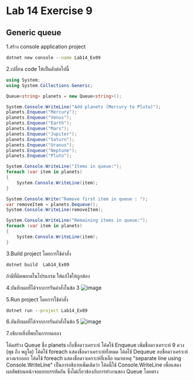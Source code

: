 # Lab 14 Exercise 9

## Generic queue

1.สร้าง console application project

```cmd
dotnet new console --name Lab14_Ex09
```

2.เปลี่ยน code ให้เป็นดังต่อไปนี้

```cs
using System;
using System.Collections.Generic;

Queue<string> planets = new Queue<string>();

System.Console.WriteLine("Add planets (Mercury to Pluto)");
planets.Enqueue("Mercury");
planets.Enqueue("Venus");
planets.Enqueue("Earth");
planets.Enqueue("Mars");
planets.Enqueue("Jupiter");
planets.Enqueue("Saturn");
planets.Enqueue("Uranus");
planets.Enqueue("Neptune");
planets.Enqueue("Pluto");

System.Console.WriteLine("Items in queue:");
foreach (var item in planets)
{
    System.Console.WriteLine(item);
}

System.Console.Write("Remove first item in queue : ");
var removeItem = planets.Dequeue();
System.Console.WriteLine(removeItem);

System.Console.WriteLine("Remaining items in queue:");
foreach (var item in planets)
{
    System.Console.WriteLine(item);
}
```

3.Build project โดยการใช้คำสั่ง

```cmd
dotnet build  Lab14_Ex09
```

ถ้ามีที่ผิดพลาดในโปรแกรม ให้แก้ไขให้ถูกต้อง

4.บันทึกผลที่ได้จากการรันคำสั่งในข้อ 3
![image](https://github.com/AnchisaPhetnoi/03376836-OOP-2566-Lab-14/assets/144197034/e56b6e6f-e99c-4a02-8ac2-61cde16af6da)

5.Run project โดยการใช้คำสั่ง

```cmd
dotnet run --project Lab14_Ex09
```

6.บันทึกผลที่ได้จากการรันคำสั่งในข้อ 5
![image](https://github.com/AnchisaPhetnoi/03376836-OOP-2566-Lab-14/assets/144197034/9e021497-3e9b-41fe-b4fc-443cead299ee)

7.อธิบายสิ่งที่พบในการทดลอง

โค้ดสร้าง Queue ชื่อ planets เก็บชื่อดาวเคราะห์
โค้ดใช้ Enqueue เพิ่มชื่อดาวเคราะห์ 9 ดวง (พุธ ถึง พลูโต)
โค้ดใช้ foreach แสดงชื่อดาวเคราะห์ทั้งหมด
โค้ดใช้ Dequeue ลบชื่อดาวเคราะห์ดวงแรกออก
โค้ดใช้ foreach แสดงชื่อดาวเคราะห์ที่เหลือ หมายเหตุ "separate line using Console.WriteLine" เป็นการอธิบายเพิ่มเติมว่า โค้ดนี้ใช้ Console.WriteLine เพื่อแสดงผลลัพธ์บนหน้าจอแยกบรรทัดกัน ซึ่งไม่เกี่ยวข้องกับการทำงานของ Queue โดยตรง

